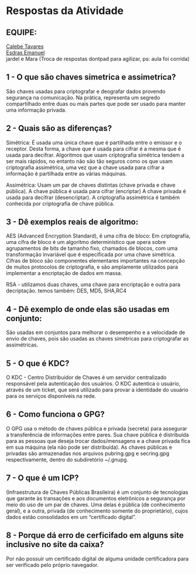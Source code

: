 # Respostas da Atividade 

## EQUIPE:
[Calebe Tavares](https://github.com/calebetaap)<br>
[Esdras Emanuel](https://github.com/esdrasemanuel)<br>
jardel e Mara (Troca de respostas dontpad para agilizar, ps: aula foi corrida)

## 1 - O que são chaves simetrica e assimetrica?

São chaves usadas  para criptografar e deografar dados  provendo segurança na comunicação. Na prática, representa um segredo compartilhado entre duas ou mais partes que pode ser usado para manter uma  informação privada.

## 2 - Quais são as diferenças?

Simétrica: É usada uma única chave que é partilhada entre o emissor e o receptor. Desta forma, a chave que é usada para cifrar é a mesma que é usada para decifrar. Algoritmos que usam criptografia simétrica tendem a ser mais rápidos, no entanto não são tão seguros como os que usam criptografia assimétrica, uma vez que a chave usada 	para cifrar a informação é partilhada entre as várias máquinas.

Assimétrica: Usam um par de chaves distintas (chave privada e chave pública). A chave pública é usada para cifrar (encriptar)
A chave privada é usada para decifrar (desencriptar). A criptografia assimétrica é também conhecida por criptografia de chave pública.

## 3 - Dê exemplos reais de algoritmo:
AES (Advanced Encryption Standard), é uma cifra de bloco: Em criptografia, uma cifra de bloco é um algoritmo determinístico que opera sobre agrupamentos de bits de tamanho fixo, chamados de blocos, com uma transformação invariável que é especificada por uma chave simétrica. Cifras de bloco são componentes elementares importantes na concepção de muitos protocolos de criptografia, e são amplamente utilizados para implementar a encriptação de dados em massa.

RSA - utilizamos duas chaves, uma chave para encriptação e outra para decriptação.
temos também: DES, MD5, SHA,RC4

## 4 - Dê exemplo de onde elas são usadas em conjunto:
São usadas em conjuntos para melhorar o desempenho e a velocidade de envio de chaves, pois são usadas as chaves simétricas para criptografar as assimétricas.

## 5 - O que é KDC?
O KDC - Centro Distribuidor de Chaves é um servidor centralizado responsável pela autenticação dos usuários. O KDC autentica o usuário, através de um ticket, que será utilizado para provar a identidade do usuário para os serviços disponíveis na rede.

## 6 - Como funciona o GPG?
O GPG usa o método de chaves pública e privada (secreta) para assegurar a transferência de informações entre pares. Sua chave pública é distribuída para as pessoas que deseja trocar dados/mensagens e a chave privada fica em sua máquina (ela não pode ser distribuída). As chaves públicas e privadas são armazenadas nos arquivos pubring.gpg e secring.gpg respectivamente, dentro do subdiretório ~/.gnupg.

## 7 - O que é um ICP?
(Infraestrutura de Chaves Públicas Brasileira)
é um conjunto de tecnologias  que garante às transações e aos documentos eletrônicos a segurança por meio do uso de um par de chaves. Uma delas é pública (de conhecimento geral), e a outra, privada (de conhecimento somente do proprietário), cujos dados estão consolidados em um “certificado digital”.

## 8 - Porque dá erro de cerficifado em alguns site inclusive no site da caixa?
Por não possuir um certificado digital de alguma unidade certificadora para ser verificado pelo próprio navegador.
